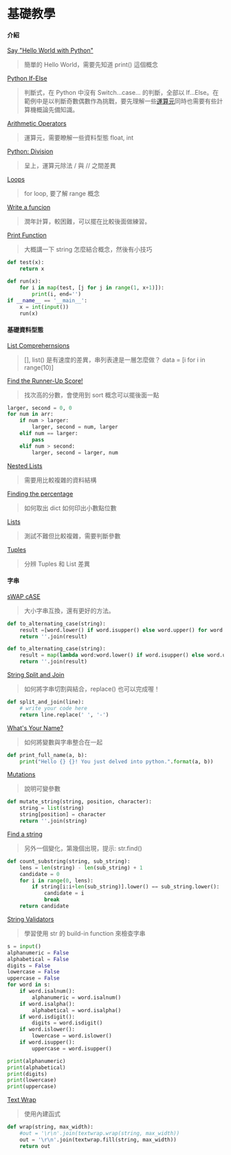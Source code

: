# 基礎教學

#### 介紹

[Say "Hello World with Python"](https://www.hackerrank.com/challenges/py-hello-world/problem)
>簡單的 Hello World，需要先知道 print() 這個概念

[Python If-Else](https://www.hackerrank.com/challenges/py-if-else/problem)
>判斷式，在 Python 中沒有 Switch...case... 的判斷，全部以 If...Else。在範例中是以判斷奇數偶數作為挑戰，要先理解一些[運算元](https://pydoing.blogspot.com/2011/01/python-operator.html)同時也需要有些計算機概論先備知識。

[Arithmetic Operators](https://www.hackerrank.com/challenges/python-arithmetic-operators/problem)
>運算元，需要瞭解一些資料型態 float, int

[Python: Division](https://www.hackerrank.com/challenges/python-division/problem)
>呈上，運算元除法 / 與 // 之間差異

[Loops](https://www.hackerrank.com/challenges/python-loops/problem)
>for loop, 要了解 range 概念

[Write a funcion](https://www.hackerrank.com/challenges/write-a-function/problem)
>潤年計算，較困難，可以擺在比較後面做練習。

[Print Function](https://www.hackerrank.com/challenges/python-print/problem)
>大概講一下 string 怎麼結合概念，然後有小技巧
        
```python
def test(x):
    return x

def run(x):
    for i in map(test, [j for j in range(1, x+1)]):
        print(i, end='')
if __name__ == '__main__':
    x = int(input())
    run(x)
```        

#### 基礎資料型態

[List Comprehernsions](https://www.hackerrank.com/challenges/list-comprehensions/problem)
>[], list() 是有速度的差異，串列表達是一層怎麼做？ data = [i for i in range(10)]

[Find the Runner-Up Score!](https://www.hackerrank.com/challenges/find-second-maximum-number-in-a-list/problem)
>找次高的分數，會使用到 sort 概念可以擺後面一點
        

```python
larger, second = 0, 0
for num in arr:
    if num > larger:
        larger, second = num, larger        
    elif num == larger:
        pass
    elif num > second:
        larger, second = larger, num
```

[Nested Lists](https://www.hackerrank.com/challenges/nested-list/problem)
>需要用比較複雜的資料結構

[Finding the percentage](https://www.hackerrank.com/challenges/finding-the-percentage)
>如何取出 dict 如何印出小數點位數

[Lists](https://www.hackerrank.com/challenges/python-lists/problem)
>測試不難但比較複雜，需要判斷參數

[Tuples](https://www.hackerrank.com/challenges/python-tuples/problem)
>分辨 Tuples 和 List 差異


#### 字串

[sWAP cASE](https://www.hackerrank.com/challenges/swap-case/problem)
>大小字串互換，還有更好的方法。

```python
def to_alternating_case(string):
    result =[word.lower() if word.isupper() else word.upper() for word in string]
    return ''.join(result)

def to_alternating_case(string):
    result = map(lambda word:word.lower() if word.isupper() else word.upper(), string)
    return ''.join(result)
```

[String Split and Join](https://www.hackerrank.com/challenges/python-string-split-and-join/problem)
>如何將字串切割與結合，replace() 也可以完成喔！

```python
def split_and_join(line):
    # write your code here
    return line.replace(' ', '-')
```


[What's Your Name?](https://www.hackerrank.com/challenges/whats-your-name/problem)
>如何將變數與字串整合在一起

```python
def print_full_name(a, b):
    print("Hello {} {}! You just delved into python.".format(a, b))
```


[Mutations](https://www.hackerrank.com/challenges/python-mutations/problem)
>說明可變參數

```python
def mutate_string(string, position, character):
    string = list(string)
    string[position] = character
    return ''.join(string)
```

[Find a string](https://www.hackerrank.com/challenges/find-a-string/problem)
>另外一個變化，第幾個出現，提示: str.find()

```python
def count_substring(string, sub_string):
    lens = len(string) - len(sub_string) + 1
    candidate = 0
    for i in range(0, lens):
        if string[i:i+len(sub_string)].lower() == sub_string.lower():
            candidate = i
            break
    return candidate
```

[String Validators](https://www.hackerrank.com/challenges/string-validators/problem)
> 學習使用 str 的 build-in function 來檢查字串

```python
s = input()
alphanumeric = False
alphabetical = False
digits = False
lowercase = False
uppercase = False
for word in s:
    if word.isalnum():
        alphanumeric = word.isalnum()
    if word.isalpha():
        alphabetical = word.isalpha()
    if word.isdigit():
        digits = word.isdigit()
    if word.islower():
        lowercase = word.islower()
    if word.isupper():
        uppercase = word.isupper() 

print(alphanumeric)
print(alphabetical)
print(digits)
print(lowercase)
print(uppercase)
```

[Text Wrap](https://www.hackerrank.com/challenges/text-wrap/problem)
> 使用內建函式

```python
def wrap(string, max_width):
    #out = '\r\n'.join(textwrap.wrap(string, max_width))
    out = '\r\n'.join(textwrap.fill(string, max_width))
    return out
```
